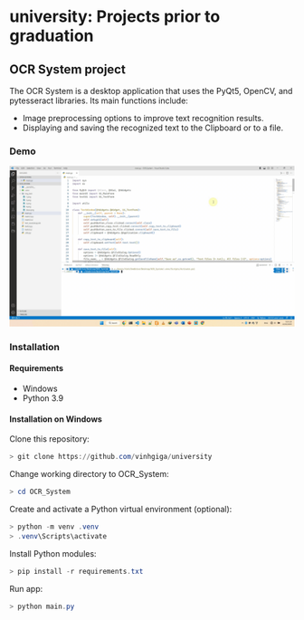 # university: Projects prior to graduation

## OCR System project

The OCR System is a desktop application that uses the PyQt5, OpenCV, and pytesseract libraries. Its main functions include:

- Image preprocessing options to improve text recognition results.
- Displaying and saving the recognized text to the Clipboard or to a file.

### Demo

![Demo](https://github.com/vinhgiga/university/blob/master/OCR_System/demo/demo.gif)

### Installation

#### Requirements

- Windows
- Python 3.9

#### Installation on Windows

Clone this repository:

```powershell
> git clone https://github.com/vinhgiga/university
```

Change working directory to OCR_System:

```powershell
> cd OCR_System
```

Create and activate a Python virtual environment (optional):

```powershell
> python -m venv .venv
> .venv\Scripts\activate
```

Install Python modules:

```powershell
> pip install -r requirements.txt
```

Run app:

```powershell
> python main.py
```

